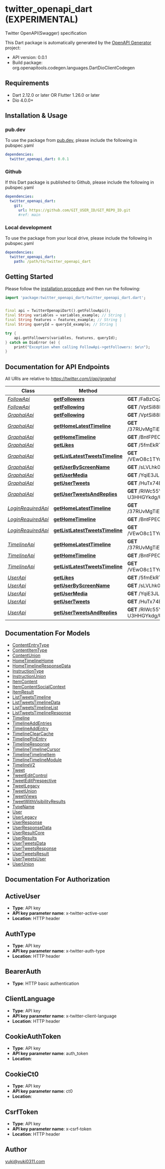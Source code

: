 # twitter_openapi_dart (EXPERIMENTAL)
Twitter OpenAPI(Swagger) specification

This Dart package is automatically generated by the [OpenAPI Generator](https://openapi-generator.tech) project:

- API version: 0.0.1
- Build package: org.openapitools.codegen.languages.DartDioClientCodegen

## Requirements

* Dart 2.12.0 or later OR Flutter 1.26.0 or later
* Dio 4.0.0+

## Installation & Usage

### pub.dev
To use the package from [pub.dev](https://pub.dev), please include the following in pubspec.yaml
```yaml
dependencies:
  twitter_openapi_dart: 0.0.1
```

### Github
If this Dart package is published to Github, please include the following in pubspec.yaml
```yaml
dependencies:
  twitter_openapi_dart:
    git:
      url: https://github.com/GIT_USER_ID/GIT_REPO_ID.git
      #ref: main
```

### Local development
To use the package from your local drive, please include the following in pubspec.yaml
```yaml
dependencies:
  twitter_openapi_dart:
    path: /path/to/twitter_openapi_dart
```

## Getting Started

Please follow the [installation procedure](#installation--usage) and then run the following:

```dart
import 'package:twitter_openapi_dart/twitter_openapi_dart.dart';


final api = TwitterOpenapiDart().getFollowApi();
final String variables = variables_example; // String | 
final String features = features_example; // String | 
final String queryId = queryId_example; // String | 

try {
    api.getFollowers(variables, features, queryId);
} catch on DioError (e) {
    print("Exception when calling FollowApi->getFollowers: $e\n");
}

```

## Documentation for API Endpoints

All URIs are relative to *https://twitter.com/i/api/graphql*

Class | Method | HTTP request | Description
------------ | ------------- | ------------- | -------------
[*FollowApi*](doc\FollowApi.md) | [**getFollowers**](doc\FollowApi.md#getfollowers) | **GET** /FaBzCqZXuQCb4PhB0RHqHw/Following | 
[*FollowApi*](doc\FollowApi.md) | [**getFollowing**](doc\FollowApi.md#getfollowing) | **GET** /VptSi88PiaQhBevFbGVlGg/Followers | 
[*GraphqlApi*](doc\GraphqlApi.md) | [**getFollowing**](doc\GraphqlApi.md#getfollowing) | **GET** /VptSi88PiaQhBevFbGVlGg/Followers | 
[*GraphqlApi*](doc\GraphqlApi.md) | [**getHomeLatestTimeline**](doc\GraphqlApi.md#gethomelatesttimeline) | **GET** /37RUvMgTiEVYYfrRTVDxpw/HomeLatestTimeline | 
[*GraphqlApi*](doc\GraphqlApi.md) | [**getHomeTimeline**](doc\GraphqlApi.md#gethometimeline) | **GET** /BntFPEOxs3GYdPaS6CjUcg/HomeTimeline | 
[*GraphqlApi*](doc\GraphqlApi.md) | [**getLikes**](doc\GraphqlApi.md#getlikes) | **GET** /5fmEkRT-1AdHqEsbVgehMg/Likes | 
[*GraphqlApi*](doc\GraphqlApi.md) | [**getListLatestTweetsTimeline**](doc\GraphqlApi.md#getlistlatesttweetstimeline) | **GET** /VEwO8c1TYdm5zjxCOIiwFw/ListLatestTweetsTimeline | 
[*GraphqlApi*](doc\GraphqlApi.md) | [**getUserByScreenName**](doc\GraphqlApi.md#getuserbyscreenname) | **GET** /sLVLhk0bGj3MVFEKTdax1w/UserByScreenName | 
[*GraphqlApi*](doc\GraphqlApi.md) | [**getUserMedia**](doc\GraphqlApi.md#getusermedia) | **GET** /YqiE3JL1KNgf9nSljYdxaA/UserMedia | 
[*GraphqlApi*](doc\GraphqlApi.md) | [**getUserTweets**](doc\GraphqlApi.md#getusertweets) | **GET** /HuTx74BxAnezK1gWvYY7zg/UserTweets | 
[*GraphqlApi*](doc\GraphqlApi.md) | [**getUserTweetsAndReplies**](doc\GraphqlApi.md#getusertweetsandreplies) | **GET** /RIWc55YCNyUJ-U3HHGYkdg/UserTweetsAndReplies | 
[*LoginRequiredApi*](doc\LoginRequiredApi.md) | [**getHomeLatestTimeline**](doc\LoginRequiredApi.md#gethomelatesttimeline) | **GET** /37RUvMgTiEVYYfrRTVDxpw/HomeLatestTimeline | 
[*LoginRequiredApi*](doc\LoginRequiredApi.md) | [**getHomeTimeline**](doc\LoginRequiredApi.md#gethometimeline) | **GET** /BntFPEOxs3GYdPaS6CjUcg/HomeTimeline | 
[*LoginRequiredApi*](doc\LoginRequiredApi.md) | [**getListLatestTweetsTimeline**](doc\LoginRequiredApi.md#getlistlatesttweetstimeline) | **GET** /VEwO8c1TYdm5zjxCOIiwFw/ListLatestTweetsTimeline | 
[*TimelineApi*](doc\TimelineApi.md) | [**getHomeLatestTimeline**](doc\TimelineApi.md#gethomelatesttimeline) | **GET** /37RUvMgTiEVYYfrRTVDxpw/HomeLatestTimeline | 
[*TimelineApi*](doc\TimelineApi.md) | [**getHomeTimeline**](doc\TimelineApi.md#gethometimeline) | **GET** /BntFPEOxs3GYdPaS6CjUcg/HomeTimeline | 
[*TimelineApi*](doc\TimelineApi.md) | [**getListLatestTweetsTimeline**](doc\TimelineApi.md#getlistlatesttweetstimeline) | **GET** /VEwO8c1TYdm5zjxCOIiwFw/ListLatestTweetsTimeline | 
[*UserApi*](doc\UserApi.md) | [**getLikes**](doc\UserApi.md#getlikes) | **GET** /5fmEkRT-1AdHqEsbVgehMg/Likes | 
[*UserApi*](doc\UserApi.md) | [**getUserByScreenName**](doc\UserApi.md#getuserbyscreenname) | **GET** /sLVLhk0bGj3MVFEKTdax1w/UserByScreenName | 
[*UserApi*](doc\UserApi.md) | [**getUserMedia**](doc\UserApi.md#getusermedia) | **GET** /YqiE3JL1KNgf9nSljYdxaA/UserMedia | 
[*UserApi*](doc\UserApi.md) | [**getUserTweets**](doc\UserApi.md#getusertweets) | **GET** /HuTx74BxAnezK1gWvYY7zg/UserTweets | 
[*UserApi*](doc\UserApi.md) | [**getUserTweetsAndReplies**](doc\UserApi.md#getusertweetsandreplies) | **GET** /RIWc55YCNyUJ-U3HHGYkdg/UserTweetsAndReplies | 


## Documentation For Models

 - [ContentEntryType](doc\ContentEntryType.md)
 - [ContentItemType](doc\ContentItemType.md)
 - [ContentUnion](doc\ContentUnion.md)
 - [HomeTimelineHome](doc\HomeTimelineHome.md)
 - [HomeTimelineResponseData](doc\HomeTimelineResponseData.md)
 - [InstructionType](doc\InstructionType.md)
 - [InstructionUnion](doc\InstructionUnion.md)
 - [ItemContent](doc\ItemContent.md)
 - [ItemContentSocialContext](doc\ItemContentSocialContext.md)
 - [ItemResult](doc\ItemResult.md)
 - [ListTweetsTimeline](doc\ListTweetsTimeline.md)
 - [ListTweetsTimelineData](doc\ListTweetsTimelineData.md)
 - [ListTweetsTimelineList](doc\ListTweetsTimelineList.md)
 - [ListTweetsTimelineResponse](doc\ListTweetsTimelineResponse.md)
 - [Timeline](doc\Timeline.md)
 - [TimelineAddEntries](doc\TimelineAddEntries.md)
 - [TimelineAddEntry](doc\TimelineAddEntry.md)
 - [TimelineClearCache](doc\TimelineClearCache.md)
 - [TimelinePinEntry](doc\TimelinePinEntry.md)
 - [TimelineResponse](doc\TimelineResponse.md)
 - [TimelineTimelineCursor](doc\TimelineTimelineCursor.md)
 - [TimelineTimelineItem](doc\TimelineTimelineItem.md)
 - [TimelineTimelineModule](doc\TimelineTimelineModule.md)
 - [TimelineV2](doc\TimelineV2.md)
 - [Tweet](doc\Tweet.md)
 - [TweetEditControl](doc\TweetEditControl.md)
 - [TweetEditPrespective](doc\TweetEditPrespective.md)
 - [TweetLegacy](doc\TweetLegacy.md)
 - [TweetUnion](doc\TweetUnion.md)
 - [TweetViews](doc\TweetViews.md)
 - [TweetWithVisibilityResults](doc\TweetWithVisibilityResults.md)
 - [TypeName](doc\TypeName.md)
 - [User](doc\User.md)
 - [UserLegacy](doc\UserLegacy.md)
 - [UserResponse](doc\UserResponse.md)
 - [UserResponseData](doc\UserResponseData.md)
 - [UserResultCore](doc\UserResultCore.md)
 - [UserResults](doc\UserResults.md)
 - [UserTweetsData](doc\UserTweetsData.md)
 - [UserTweetsResponse](doc\UserTweetsResponse.md)
 - [UserTweetsResult](doc\UserTweetsResult.md)
 - [UserTweetsUser](doc\UserTweetsUser.md)
 - [UserUnion](doc\UserUnion.md)


## Documentation For Authorization


## ActiveUser

- **Type**: API key
- **API key parameter name**: x-twitter-active-user
- **Location**: HTTP header

## AuthType

- **Type**: API key
- **API key parameter name**: x-twitter-auth-type
- **Location**: HTTP header

## BearerAuth

- **Type**: HTTP basic authentication

## ClientLanguage

- **Type**: API key
- **API key parameter name**: x-twitter-client-language
- **Location**: HTTP header

## CookieAuthToken

- **Type**: API key
- **API key parameter name**: auth_token
- **Location**: 

## CookieCt0

- **Type**: API key
- **API key parameter name**: ct0
- **Location**: 

## CsrfToken

- **Type**: API key
- **API key parameter name**: x-csrf-token
- **Location**: HTTP header


## Author

yuki@yuki0311.com

